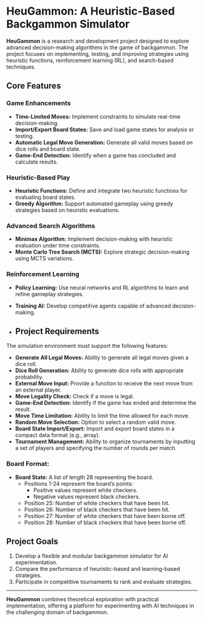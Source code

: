 # HeuGammon: A Heuristic-Based Backgammon Simulator

**HeuGammon** is a research and development project designed to explore advanced decision-making algorithms in the game of backgammon. The project focuses on implementing, testing, and improving strategies using heuristic functions, reinforcement learning (RL), and search-based techniques.

## Core Features

### Game Enhancements
- **Time-Limited Moves:** Implement constraints to simulate real-time decision-making.
- **Import/Export Board States:** Save and load game states for analysis or testing.
- **Automatic Legal Move Generation:** Generate all valid moves based on dice rolls and board state.
- **Game-End Detection:** Identify when a game has concluded and calculate results.

### Heuristic-Based Play
- **Heuristic Functions:** Define and integrate two heuristic functions for evaluating board states.
- **Greedy Algorithm:** Support automated gameplay using greedy strategies based on heuristic evaluations.

### Advanced Search Algorithms
- **Minimax Algorithm:** Implement decision-making with heuristic evaluation under time constraints.
- **Monte Carlo Tree Search (MCTS):** Explore strategic decision-making using MCTS variations.

### Reinforcement Learning
- **Policy Learning:** Use neural networks and RL algorithms to learn and refine gameplay strategies.
- **Training AI:** Develop competitive agents capable of advanced decision-making.

- ## Project Requirements

The simulation environment must support the following features:

- **Generate All Legal Moves:** Ability to generate all legal moves given a dice roll.
- **Dice Roll Generation:** Ability to generate dice rolls with appropriate probability.
- **External Move Input:** Provide a function to receive the next move from an external player.
- **Move Legality Check:** Check if a move is legal.
- **Game-End Detection:** Identify if the game has ended and determine the result.
- **Move Time Limitation:** Ability to limit the time allowed for each move.
- **Random Move Selection:** Option to select a random valid move.
- **Board State Import/Export:** Import and export board states in a compact data format (e.g., array).
- **Tournament Management:** Ability to organize tournaments by inputting a set of players and specifying the number of rounds per match.

### Board Format:
- **Board State:** A list of length 28 representing the board.
  - Positions 1-24 represent the board’s points: 
    - Positive values represent white checkers.
    - Negative values represent black checkers.
  - Position 25: Number of white checkers that have been hit.
  - Position 26: Number of black checkers that have been hit.
  - Position 27: Number of white checkers that have been borne off.
  - Position 28: Number of black checkers that have been borne off.

## Project Goals
1. Develop a flexible and modular backgammon simulator for AI experimentation.
2. Compare the performance of heuristic-based and learning-based strategies.
3. Participate in competitive tournaments to rank and evaluate strategies.

---

**HeuGammon** combines theoretical exploration with practical implementation, offering a platform for experimenting with AI techniques in the challenging domain of backgammon.
